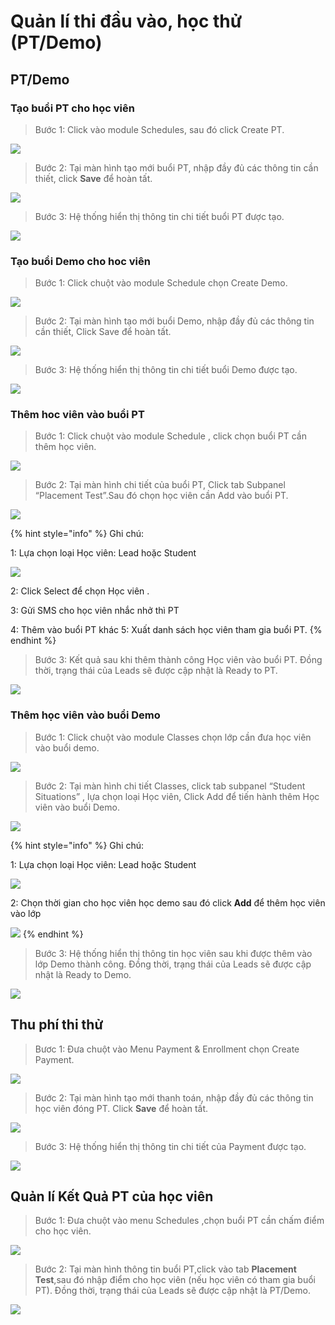 # Quản lí thi đầu vào, học thử \(PT/Demo\)

## PT/Demo

### Tạo buổi PT cho học viên

> Bước 1: Click vào module Schedules, sau đó click Create PT.

![](../.gitbook/assets/schedule.jpg)

> Bước 2: Tại màn hình tạo mới buổi PT, nhập đầy đủ các thông tin cần thiết, click **Save** để hoàn tất.

![](../.gitbook/assets/schedule1.jpg)

> Bước 3: Hệ thống hiển thị thông tin chi tiết buổi PT được tạo.

![](../.gitbook/assets/taopt3.png)

### Tạo buổi Demo cho hoc viên

> Bước 1: Click chuột vào module Schedule chọn Create Demo.

![](../.gitbook/assets/demo1.png)

> Bước 2: Tại màn hình tạo mới buổi Demo, nhập đầy đủ các thông tin cần thiết, Click Save để hoàn tất.

![](../.gitbook/assets/demo2.png)

> Bước 3: Hệ thống hiển thị thông tin chi tiết buổi Demo được tạo.

![](../.gitbook/assets/demo3.png)

### Thêm hoc viên vào buổi PT

> Bước 1: Click chuột vào module Schedule , click chọn buổi PT cần thêm học viên.

![](../.gitbook/assets/thempt1.png)

> Bước 2: Tại màn hình chi tiết của buổi PT, Click tab Subpanel “Placement Test”.Sau đó chọn học viên cần Add vào buổi PT.

![](../.gitbook/assets/thempt2.png)

{% hint style="info" %}
Ghi chú:

1: Lựa chọn loại Học viên: Lead hoặc Student

![](../.gitbook/assets/themdemo3.png) 

2: Click Select để chọn Học viên .

3: Gửi SMS cho học viên nhắc nhở thì PT

4: Thêm vào buổi PT khác 5: Xuất danh sách học viên tham gia buổi PT.
{% endhint %}

> Bước 3: Kết quả sau khi thêm thành công Học viên vào buổi PT. Đồng thời, trạng thái của Leads sẽ được cập nhật là Ready to PT.

![](../.gitbook/assets/thempt4%20%281%29.png)

### Thêm học viên vào buổi Demo

> Bước 1: Click chuột vào module Classes chọn lớp cần đưa học viên vào buổi demo.

![](../.gitbook/assets/themdemo1.png)

> Bước 2: Tại màn hình chi tiết Classes, click tab subpanel “Student Situations” , lựa chọn loại Học viên, Click Add để tiến hành thêm Học viên vào buổi Demo.

![](../.gitbook/assets/themdemo2.png)

{% hint style="info" %}
Ghi chú:

1: Lựa chọn loại Học viên: Lead hoặc Student

![](../.gitbook/assets/themdemo3.png) 

2: Chọn thời gian cho học viên học demo sau đó click **Add** để thêm học viên vào lớp

![](../.gitbook/assets/themdemo4.png) 
{% endhint %}

> Bước 3: Hệ thống hiển thị thông tin học viên sau khi được thêm vào lớp Demo thành công. Đồng thời, trạng thái của Leads sẽ được cập nhật là Ready to Demo.

![](../.gitbook/assets/themdemo5.png)

## Thu phí thi thử

> Bươc 1: Đưa chuột vào Menu Payment & Enrollment chọn Create Payment.

![](../.gitbook/assets/thuphi1.png)

> Bước 2:  Tại màn hình tạo mới thanh toán, nhập đầy đủ các thông tin học viên đóng PT. Click **Save** để hoàn tất.

![](../.gitbook/assets/thuphi2.png)

> Bước 3: Hệ thống hiển thị thông tin chi tiết của Payment được tạo.

![](../.gitbook/assets/thuphi3.png)

## Quản lí Kết Quả PT của học viên

> Bước 1: Đưa chuột vào menu Schedules ,chọn buổi PT cần chấm điểm cho học viên.

![](../.gitbook/assets/kq1.png)

> Bước 2: Tại màn hình thông tin buổi PT,click vào tab **Placement Test**,sau đó nhập điểm cho học viên \(nếu học viên có tham gia buổi PT\). Đồng thời, trạng thái của Leads sẽ được cập nhật là PT/Demo.

![](../.gitbook/assets/kq2.png)

